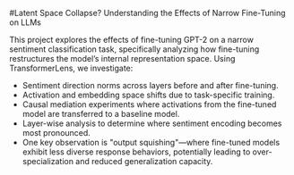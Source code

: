 #Latent Space Collapse? Understanding the Effects of Narrow Fine-Tuning on LLMs

This project explores the effects of fine-tuning GPT-2 on a narrow sentiment classification task, specifically analyzing how fine-tuning restructures the model’s internal representation space. Using TransformerLens, we investigate:

- Sentiment direction norms across layers before and after fine-tuning.
- Activation and embedding space shifts due to task-specific training.
- Causal mediation experiments where activations from the fine-tuned model are transferred to a baseline model.
- Layer-wise analysis to determine where sentiment encoding becomes most pronounced.
- One key observation is "output squishing"—where fine-tuned models exhibit less diverse response behaviors, potentially leading to over-specialization and reduced generalization capacity.
